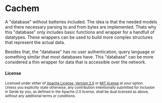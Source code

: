 # Cachem

A "database" without batteries included.
The idea is that the needed models and there necessary parsing to and from
bytes are implemented.
Thats why this "database" only includes basic functions and wrapper for
a handfull of datatypes.
These wrappers can be used to build more complex structures that represent
the actual data.

Besides that, the "database" has no user authentication, query language
or something similar that most databases have.
This "database" can be more considered a thin wrapper for data that is
accessible over the network.

#### License

<sup>
Licensed under either of <a href="LICENSE-APACHE">Apache License, Version
2.0</a> or <a href="LICENSE-MIT">MIT license</a> at your option.
</sup>

<br>

<sub>
Unless you explicitly state otherwise, any contribution intentionally submitted
for inclusion in Serde by you, as defined in the Apache-2.0 license, shall be
dual licensed as above, without any additional terms or conditions.
</sub>
